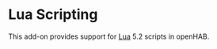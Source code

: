 # Lua Scripting

This add-on provides support for [Lua](https://www.lua.org/) 5.2 scripts in openHAB.
